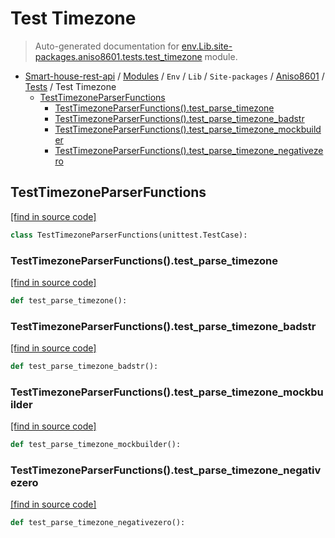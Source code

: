 # Test Timezone

> Auto-generated documentation for [env.Lib.site-packages.aniso8601.tests.test_timezone](..\..\..\..\..\..\env\Lib\site-packages\aniso8601\tests\test_timezone.py) module.

- [Smart-house-rest-api](..\..\..\..\..\README.md#description) / [Modules](..\..\..\..\..\MODULES.md#smart-house-rest-api-modules) / `Env` / `Lib` / `Site-packages` / [Aniso8601](..\index.md#aniso8601) / [Tests](index.md#tests) / Test Timezone
    - [TestTimezoneParserFunctions](#testtimezoneparserfunctions)
        - [TestTimezoneParserFunctions().test_parse_timezone](#testtimezoneparserfunctionstest_parse_timezone)
        - [TestTimezoneParserFunctions().test_parse_timezone_badstr](#testtimezoneparserfunctionstest_parse_timezone_badstr)
        - [TestTimezoneParserFunctions().test_parse_timezone_mockbuilder](#testtimezoneparserfunctionstest_parse_timezone_mockbuilder)
        - [TestTimezoneParserFunctions().test_parse_timezone_negativezero](#testtimezoneparserfunctionstest_parse_timezone_negativezero)

## TestTimezoneParserFunctions

[[find in source code]](..\..\..\..\..\..\env\Lib\site-packages\aniso8601\tests\test_timezone.py#L16)

```python
class TestTimezoneParserFunctions(unittest.TestCase):
```

### TestTimezoneParserFunctions().test_parse_timezone

[[find in source code]](..\..\..\..\..\..\env\Lib\site-packages\aniso8601\tests\test_timezone.py#L17)

```python
def test_parse_timezone():
```

### TestTimezoneParserFunctions().test_parse_timezone_badstr

[[find in source code]](..\..\..\..\..\..\env\Lib\site-packages\aniso8601\tests\test_timezone.py#L101)

```python
def test_parse_timezone_badstr():
```

### TestTimezoneParserFunctions().test_parse_timezone_mockbuilder

[[find in source code]](..\..\..\..\..\..\env\Lib\site-packages\aniso8601\tests\test_timezone.py#L65)

```python
def test_parse_timezone_mockbuilder():
```

### TestTimezoneParserFunctions().test_parse_timezone_negativezero

[[find in source code]](..\..\..\..\..\..\env\Lib\site-packages\aniso8601\tests\test_timezone.py#L114)

```python
def test_parse_timezone_negativezero():
```

